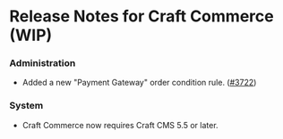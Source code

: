 # Release Notes for Craft Commerce (WIP)

### Administration
- Added a new "Payment Gateway" order condition rule. ([#3722](https://github.com/craftcms/commerce/discussions/3722))

### System
- Craft Commerce now requires Craft CMS 5.5 or later.